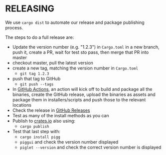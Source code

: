 # RELEASING

We use `cargo dist` to automate our release and package publishing process.

The steps to do a full release are:

- Update the version number (e.g. "1.2.3") in `Cargo.toml` in a new branch, push it, create a PR,
  wait for test sto pass, then merge that PR into master
- checkout master, pull the latest version
- create a new tag, matching the version number in `Cargo.toml`
    - `git tag 1.2.3`
- push that tag to GitHub
    - `git push --tags`
- In [GitHub Actions](https://github.com/andrewdavidmackenzie/pigg/actions), an action will kick off to
  build and package all the binaries, create the GitHub release, upload the binaries
  as assets and package them in installers/scripts and push those to the relevant
  locations
- Check the release in [GitHub Releases](https://github.com/andrewdavidmackenzie/pigg/releases)
- Test as many of the install methods as you can
- Publish to [crates.io](https://crates.io/crates/pigg) also using:
    - `cargo publish`
- Test that last step with:
    - `cargo install pigg`
    - `piggui` and check the version number displayed
    - `piglet --version` and check the correct version number is displayed
